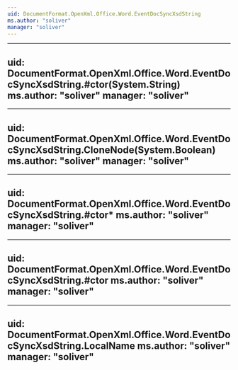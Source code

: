 ```yaml
---
uid: DocumentFormat.OpenXml.Office.Word.EventDocSyncXsdString
ms.author: "soliver"
manager: "soliver"
---
```


---
uid: DocumentFormat.OpenXml.Office.Word.EventDocSyncXsdString.#ctor(System.String)
ms.author: "soliver"
manager: "soliver"
---

---
uid: DocumentFormat.OpenXml.Office.Word.EventDocSyncXsdString.CloneNode(System.Boolean)
ms.author: "soliver"
manager: "soliver"
---

---
uid: DocumentFormat.OpenXml.Office.Word.EventDocSyncXsdString.#ctor*
ms.author: "soliver"
manager: "soliver"
---

---
uid: DocumentFormat.OpenXml.Office.Word.EventDocSyncXsdString.#ctor
ms.author: "soliver"
manager: "soliver"
---

---
uid: DocumentFormat.OpenXml.Office.Word.EventDocSyncXsdString.LocalName
ms.author: "soliver"
manager: "soliver"
---

